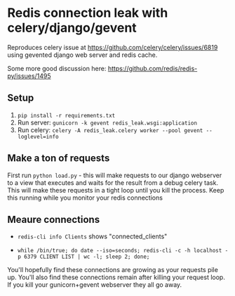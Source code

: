 
# Redis connection leak with celery/django/gevent

Reproduces celery issue at
https://github.com/celery/celery/issues/6819 using gevented django web server and redis cache.

Some more good discussion here:
 https://github.com/redis/redis-py/issues/1495

## Setup

1. `pip install -r requirements.txt`
2. Run server:
    `gunicorn -k gevent redis_leak.wsgi:application`
3. Run celery:
    `celery -A redis_leak.celery worker --pool gevent --loglevel=info`

## Make a ton of requests

First run `python load.py` - this will make requests to our django webserver to a view that executes and waits for the result from a debug celery task. This will make these requests in a tight loop until you kill the process. Keep this running while you monitor your redis connections

## Meaure connections

- `redis-cli info Clients` shows "connected_clients"

- `while /bin/true; do date --iso=seconds; redis-cli -c -h localhost -p 6379 CLIENT LIST | wc -l; sleep 2; done;`

You'll hopefully find these connections are growing as your requests pile up. You'll also find these connections remain after killing your request loop. If you kill your gunicorn+gevent webserver they all go away.
